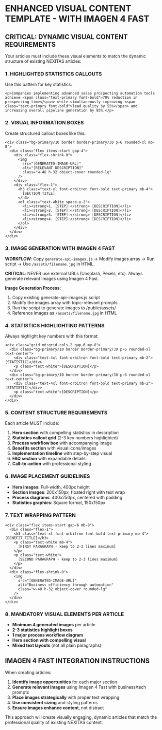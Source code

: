 # ENHANCED VISUAL CONTENT TEMPLATE - WITH IMAGEN 4 FAST

## **CRITICAL: DYNAMIC VISUAL CONTENT REQUIREMENTS**

Your articles must include these visual elements to match the dynamic structure of existing NEXITAS articles:

### **1. HIGHLIGHTED STATISTICS CALLOUTS**
Use this pattern for key statistics:
```astro
<p>Companies implementing advanced sales prospecting automation tools achieve <span class="text-primary font-bold">70% reduction in prospecting time</span> while simultaneously improving <span class="text-primary font-bold">lead quality by 55%</span> and increasing overall pipeline generation by 85%.</p>
```

### **2. VISUAL INFORMATION BOXES**
Create structured callout boxes like this:
```astro
<div class="bg-primary/10 border border-primary/30 p-6 rounded-xl mb-8">
  <div class="flex items-start gap-4">
    <div class="flex-shrink-0">
      <img 
        src="[GENERATED-IMAGE-URL]" 
        alt="[RELEVANT DESCRIPTION]" 
        class="w-48 h-32 object-cover rounded-lg"
      />
    </div>
    <div class="flex-1">
      <h3 class="text-xl font-orbitron font-bold text-primary mb-4">
        [SECTION TITLE]
      </h3>
      <ol class="text-white space-y-2">
        <li><strong>1. [STEP]:</strong> [DESCRIPTION]</li>
        <li><strong>2. [STEP]:</strong> [DESCRIPTION]</li>
        <li><strong>3. [STEP]:</strong> [DESCRIPTION]</li>
        <li><strong>4. [STEP]:</strong> [DESCRIPTION]</li>
      </ol>
    </div>
  </div>
</div>
```

### **3. IMAGE GENERATION WITH IMAGEN 4 FAST**
**WORKFLOW**: Copy `generate-api-images.js` → Modify images array → Run script → Use `/assets/filename.jpg` in HTML.

**CRITICAL**: NEVER use external URLs (Unsplash, Pexels, etc). Always generate relevant images using Imagen 4 Fast.

**Image Generation Process**:
1. Copy existing generate-api-images.js script
2. Modify the images array with topic-relevant prompts
3. Run the script to generate images to /public/assets/
4. Reference images as `/assets/filename.jpg` in HTML

### **4. STATISTICS HIGHLIGHTING PATTERNS**
Always highlight key numbers with this format:
```astro
<div class="grid md:grid-cols-2 gap-6 my-8">
  <div class="bg-primary/10 border border-primary/30 p-6 rounded-xl text-center">
    <div class="text-4xl font-orbitron font-bold text-primary mb-2">[STATISTIC]</div>
    <p class="text-white">[DESCRIPTION]</p>
  </div>
  <div class="bg-primary/10 border border-primary/30 p-6 rounded-xl text-center">
    <div class="text-4xl font-orbitron font-bold text-primary mb-2">[STATISTIC]</div>
    <p class="text-white">[DESCRIPTION]</p>
  </div>
</div>
```

### **5. CONTENT STRUCTURE REQUIREMENTS**
Each article MUST include:

1. **Hero section** with compelling statistics in description
2. **Statistics callout grid** (2-3 key numbers highlighted)  
3. **Process workflow box** with accompanying image
4. **Benefits section** with visual icons/images
5. **Implementation timeline** with step-by-step visual
6. **FAQ section** with expandable details
7. **Call-to-action** with professional styling

### **6. IMAGE PLACEMENT GUIDELINES**
- **Hero images**: Full-width, 400px height
- **Section images**: 200x150px, floated right with text wrap
- **Process diagrams**: 400x250px, centered with padding
- **Statistics graphics**: Square format, 150x150px

### **7. TEXT WRAPPING PATTERN**
```astro
<div class="flex items-start gap-6 mb-8">
  <div class="flex-1">
    <h3 class="text-xl font-orbitron font-bold text-primary mb-4">[BENEFIT TITLE]</h3>
    <p class="text-white mb-4">
      [FIRST PARAGRAPH - keep to 2-3 lines maximum]
    </p>
    <p class="text-white">
      [SECOND PARAGRAPH - keep to 2-3 lines maximum]
    </p>
  </div>
  <div class="flex-shrink-0">
    <img 
      src="[GENERATED-IMAGE-URL]" 
      alt="Business efficiency through automation" 
      class="w-48 h-32 object-cover rounded-lg"
    />
  </div>
</div>
```

### **8. MANDATORY VISUAL ELEMENTS PER ARTICLE**
- **Minimum 4 generated images** per article
- **2-3 statistics highlight boxes**
- **1 major process workflow diagram**
- **Hero section with compelling visual**
- **Mixed text layouts** (not all plain paragraphs)

## **IMAGEN 4 FAST INTEGRATION INSTRUCTIONS**

When creating articles:
1. **Identify image opportunities** for each major section
2. **Generate relevant images** using Imagen 4 Fast with business/tech prompts
3. **Place images strategically** with proper text wrapping
4. **Use consistent sizing** and styling patterns
5. **Ensure images enhance content**, not distract

This approach will create visually engaging, dynamic articles that match the professional quality of existing NEXITAS content.
